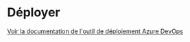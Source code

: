 # Déployer

[Voir la documentation de l'outil de déploiement Azure DevOps](https://marketplace.visualstudio.com/items?itemName=MTESS.mtess-frw-deploiement)